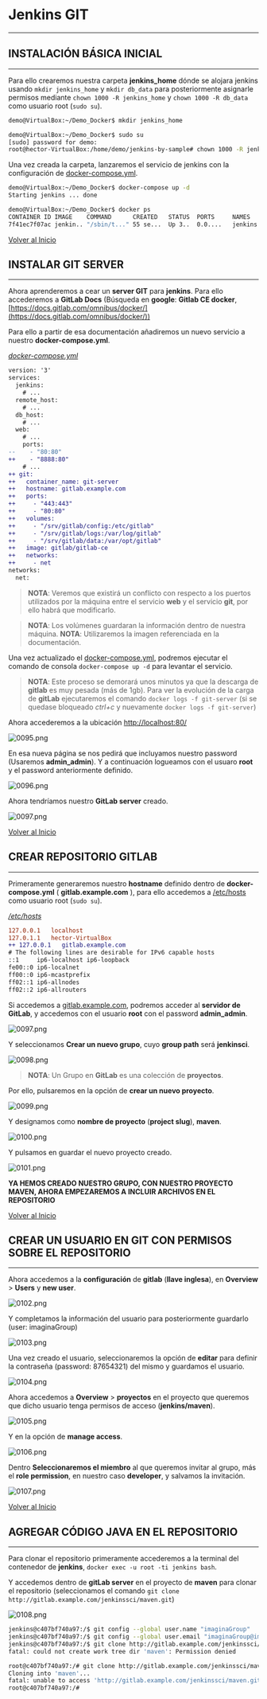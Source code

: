 # Jenkins GIT

---------------------------------------------------------

## INSTALACIÓN BÁSICA INICIAL

---------------------------------------------------------

Para ello crearemos nuestra carpeta **jenkins_home** dónde se alojara jenkins usando `mkdir jenkins_home` y `mkdir db_data` para posteriormente asignarle permisos mediante `chown 1000 -R jenkins_home` y `chown 1000 -R db_data` como usuario root (`sudo su`).

```bash
demo@VirtualBox:~/Demo_Docker$ mkdir jenkins_home

demo@VirtualBox:~/Demo_Docker$ sudo su
[sudo] password for demo:
root@hector-VirtualBox:/home/demo/jenkins-by-sample# chown 1000 -R jenkins_home
```

Una vez creada la carpeta, lanzaremos el servicio de jenkins con la configuración de [docker-compose.yml](./docker-compose.yml).

```bash
demo@VirtualBox:~/Demo_Docker$ docker-compose up -d
Starting jenkins ... done

demo@VirtualBox:~/Demo_Docker$ docker ps
CONTAINER ID IMAGE    COMMAND      CREATED   STATUS  PORTS     NAMES
7f41ec7f07ac jenkin.. "/sbin/t..." 55 se...  Up 3..  0.0....   jenkins
```

[Volver al Inicio](#jenkins-git)



## INSTALAR GIT SERVER

---------------------------------------------------------

Ahora aprenderemos a cear un **server GIT** para **jenkins**. Para ello accederemos a **GitLab Docs** (Búsqueda en **google**: **Gitlab CE docker**, [https://docs.gitlab.com/omnibus/docker/](https://docs.gitlab.com/omnibus/docker/))

Para ello a partir de esa documentación añadiremos un nuevo servicio a nuestro **docker-compose.yml**.

_[docker-compose.yml](./docker-compose.yml)_
```diff
version: '3'
services:
  jenkins:
    # ...
  remote_host:
    # ...
  db_host:
    # ...
  web:
    # ...
    ports:
--    - "80:80"  
++    - "8888:80"   
    # ...      
++ git:
++   container_name: git-server
++   hostname: gitlab.example.com
++   ports:
++     - "443:443"
++     - "80:80"
++   volumes:
++     - "/srv/gitlab/config:/etc/gitlab"
++     - "/srv/gitlab/logs:/var/log/gitlab"
++     - "/srv/gitlab/data:/var/opt/gitlab"
++   image: gitlab/gitlab-ce
++   networks:
++     - net
networks:
  net:
```

> **NOTA**: Veremos que existirá un conflicto con respecto a los puertos utilizados por la máquina entre el servicio **web** y el servicio **git**, por ello habrá que modificarlo.

> **NOTA**: Los volúmenes guardaran la información dentro de nuestra máquina.
> **NOTA**: Utilizaremos la imagen referenciada en la documentación.

Una vez actualizado el [docker-compose.yml](./docker-compose.yml), podremos ejecutar el comando de consola `docker-compose up -d` para levantar el servicio.

> **NOTA**: Este proceso se demorará unos minutos ya que la descarga de **gitlab** es muy pesada (más de 1gb). Para ver la evolución de la carga de **gitLab** ejecutaremos el comando `docker logs -f git-server` (si se quedase bloqueado *ctrl+c* y nuevamente `docker logs -f git-server`)

Ahora accederemos a la ubicación [http://localhost:80/](http://localhost:80/)

![0095.png](./img/0095.png)

En esa nueva página se nos pedirá que incluyamos nuestro password (Usaremos **admin_admin**). Y a continuación logueamos con el usuaro **root** y el password anteriormente definido.

![0096.png](./img/0096.png)

Ahora tendríamos nuestro **GitLab server** creado.

![0097.png](./img/0097.png)

[Volver al Inicio](#jenkins-git)



## CREAR REPOSITORIO GITLAB

---------------------------------------------------------

Primeramente generaremos nuestro **hostname** definido dentro de **docker-compose.yml** ( **gitlab.example.com** ), para ello accedemos a [/etc/hosts](/etc/hosts) como usuario root (`sudo su`).

_[/etc/hosts](/etc/hosts)_
```diff
127.0.0.1	localhost
127.0.1.1	hector-VirtualBox
++ 127.0.0.1   gitlab.example.com
# The following lines are desirable for IPv6 capable hosts
::1     ip6-localhost ip6-loopback
fe00::0 ip6-localnet
ff00::0 ip6-mcastprefix
ff02::1 ip6-allnodes
ff02::2 ip6-allrouters
```

Si accedemos a [gitlab.example.com](gitlab.example.com), podremos acceder al **servidor de GitLab**, y accedemos con el usuario **root** con el password **admin_admin**.

![0097.png](./img/0097.png)

Y seleccionamos **Crear un nuevo grupo**, cuyo **group path** será **jenkinsci**.

![0098.png](./img/0098.png)

> **NOTA**: Un Grupo en **GitLab** es una colección de **proyectos**.

Por ello, pulsaremos en la opción de **crear un nuevo proyecto**.

![0099.png](./img/0099.png)

Y designamos como **nombre de proyecto** (**project slug**), **maven**.

![0100.png](./img/0100.png)

Y pulsamos en guardar el nuevo proyecto creado.

![0101.png](./img/0101.png)

**YA HEMOS CREADO NUESTRO GRUPO, CON NUESTRO PROYECTO MAVEN, AHORA EMPEZAREMOS A INCLUIR ARCHIVOS EN EL REPOSITORIO**

[Volver al Inicio](#jenkins-git)



## CREAR UN USUARIO EN GIT CON PERMISOS SOBRE EL REPOSITORIO

---------------------------------------------------------

Ahora accedemos a la **configuración** de **gitlab** (**llave inglesa**), en **Overview** > **Users** y **new user**.

![0102.png](./img/0102.png)

Y completamos la información del usuario para posteriormente guardarlo (user: imaginaGroup)

![0103.png](./img/0103.png)

Una vez creado el usuario, seleccionaremos la opción de **editar** para definir la contraseña (password: 87654321) del mismo y guardamos el usuario.

![0104.png](./img/0104.png)

Ahora accedemos a **Overview** > **proyectos** en el proyecto que queremos que dicho usuario tenga permisos de acceso (**jenkins/maven**).

![0105.png](./img/0105.png)

Y en la opción de **manage access**.

![0106.png](./img/0106.png)

Dentro **Seleccionaremos el miembro** al que queremos invitar al grupo, más el **role permission**, en nuestro caso **developer**, y salvamos la invitación.

![0107.png](./img/0107.png)

[Volver al Inicio](#jenkins-git)



## AGREGAR CÓDIGO JAVA EN EL REPOSITORIO

---------------------------------------------------------

Para clonar el repositorio primeramente accederemos a la terminal del contenedor de **jenkins**, `docker exec -u root -ti jenkins bash`.

Y accedemos dentro de **gitLab server** en el proyecto de **maven** para clonar el repositorio (seleccionamos el comando `git clone http://gitlab.example.com/jenkinssci/maven.git`)

![0108.png](./img/0108.png)

```bash
jenkins@c407bf740a97:/$ git config --global user.name "imaginaGroup"
jenkins@c407bf740a97:/$ git config --global user.email "imaginaGroup@imaginaGroup.com"
jenkins@c407bf740a97:/$ git clone http://gitlab.example.com/jenkinssci/maven.git
fatal: could not create work tree dir 'maven': Permission denied
```

```bash
root@c407bf740a97:/# git clone http://gitlab.example.com/jenkinssci/maven.git
Cloning into 'maven'...
fatal: unable to access 'http://gitlab.example.com/jenkinssci/maven.git/': Failed to connect to gitlab.example.com port 80: Connection refused
root@c407bf740a97:/#
```


